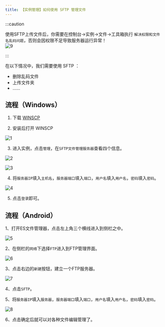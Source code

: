 ```yaml
---
title: 【实例管理】如何使用 SFTP 管理文件
---
```


:::caution

使用SFTP上传文件后，你需要在控制台->实例->文件->工具箱执行 `解决权限和文件名乱码问题`，否则会因权限不足导致服务器运行异常！    
![9](/img/pages/SFTP-9.png)


:::

在以下情况中，我们需要使用 SFTP ：  

- 删除乱码文件
- 上传文件夹
- ……

## 流程（Windows）

1. 下载 [WINSCP](https://winscp.net/download/WinSCP-6.1.1-Setup.exe)

2. 安装后打开 WINSCP 

![1](/img/pages/SFTP-1.png)

3. 进入实例，点击`管理`，在`SFTP文件管理服务器`查看四个信息。

![2](/img/pages/SFTP-2.png)  

![3](/img/pages/SFTP-3.png)

4. 将`服务器IP`填入`主机名`，`服务器端口`填入`端口`，`用户名`填入`用户名`，`密码`填入`密码`。

![4](/img/pages/SFTP-4.png)  

5. 点击`登录`即可。

## 流程（Android）

1、打开ES文件管理器，点击左上角三个横线进入到侧栏之中。

![5](/img/pages/SFTP-5.png)  

2、在侧栏的`网络`下选择`FTP`进入到FTP管理界面。

![6](/img/pages/SFTP-6.png)    

3、点击右边的`新建`按钮，建立一个FTP服务器。

![7](/img/pages/SFTP-7.png)    

4、点击`SFTP`。  

5、将`服务器IP`填入`服务器`，`服务器端口`填入`端口`，`用户名`填入`用户名`，`密码`填入`密码`。

![8](/img/pages/SFTP-8.png)    

6、点击确定后就可以对各种文件编辑管理了。
